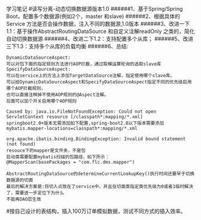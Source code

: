 学习笔记
#读写分离-动态切换数据源版本1.0
######1、基于Spring/Spring Boot，配置多个数据源(例如2个，master 和slave)
######2、根据具体的Service 方法是否会操作数据，注入不同的数据源,1.0版本
######3、改进一下1.1：基于操作AbstractRoutingDataSource 和自定义注解readOnly 之类的，简化自动切换数据源
######4、改进二下1.2：支持配置多个从库；
######5、改进三下1.3：支持多个从库的负载均衡
######6、总结:
```
DynamicDataSourceAspect:
可以对包下面的指定规则方法进行AOP拦截，通过取模运算轮询的选取slave库
SpecifyDataSourceAspect:
可以在service上的方法上添加TargetDataSource注解，指定使用哪个slave库。
可以给DynamicDataSourceAspect和SpecifyDataSourceAspect指定不同的优先级启用哪个AOP拦截规则，
也可以直接注释掉不使用AOP规则的@Aspect注解。
后面可以加个开关启用哪个AOP规则
```
```
Caused by: java.io.FileNotFoundException: Could not open ServletContext resource [/classpath*:mapping/*.xml]
springboot2.0+版本无需添加如下配置,spring-boot2.0以下版本需要添加
mybatis.mapper-locations=classpath*:mapping/*.xml
```

```
org.apache.ibatis.binding.BindingException: Invalid bound statement (not found)
resouce下的mapper是文件夹，不是包
启动类需要配置mybatis扫描的包路径，如下所示：
@MapperScan(basePackages = "com.flc.dms.mapper")
```

```
AbstractRoutingDataSource的determineCurrentLookupKey()执行时间还要早于切换数据源的切面
最后的解决方案是:将切入点放在了service中，并且在切面类指定类优先级为0或者1临时解决了，需要进一步定位下为什么
不能再DAO层生效
```

#按自己设计的表结构，插入100万订单模拟数据，测试不同方式的插入效率。